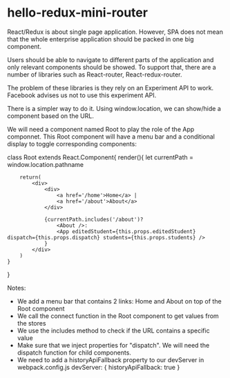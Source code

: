 # hello-redux-mini-router

React/Redux is about single page application. However, SPA does not mean that the whole enterprise application should be packed in one big component.

Users should be able to navigate to different parts of the application and only relevant components should be showed. To support that, there are a number of libraries such as React-router, React-redux-router. 

The problem of these libraries is they rely on an Experiment API to work. Facebook advises us not to use this experiment API. 

There is a simpler way to do it. Using window.location, we can show/hide a component based on the URL.

We will need a component named Root to play the role of the App componnet. This Root component will have a menu bar and a conditional display to toggle corresponding components:

class Root extends React.Component{
    render(){
        let currentPath = window.location.pathname

        return(
            <div>
                <div>
                    <a href='/home'>Home</a> |
                    <a href='/about'>About</a>
                </div>   

                {currentPath.includes('/about')? 
                    <About />:
                    <App editedStudent={this.props.editedStudent} dispatch={this.props.dispatch} students={this.props.students} />
                }
            </div>    
        )
    }
}

Notes:
+ We add a menu bar that contains 2 links: Home and About on top of the Root component
+ We call the connect function in the Root component to get values from the stores
+ We use the includes method to check if the URL contains a specific value
+ Make sure that we inject properties for "dispatch". We will need the dispatch function for child components.
+ We need to add a historyApiFallback property to our devServer in webpack.config.js
    devServer: {
       historyApiFallback: true
    }

